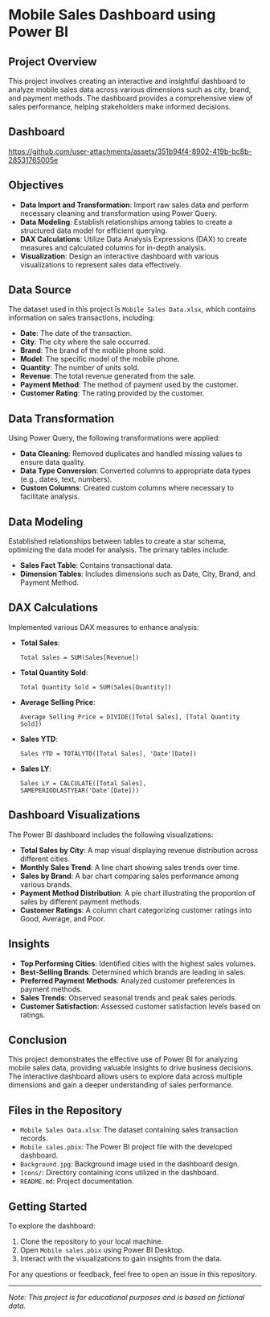 # Mobile Sales Dashboard using Power BI

## Project Overview

This project involves creating an interactive and insightful dashboard to analyze mobile sales data across various dimensions such as city, brand, and payment methods. The dashboard provides a comprehensive view of sales performance, helping stakeholders make informed decisions.

## Dashboard 



https://github.com/user-attachments/assets/351b94f4-8902-419b-bc8b-28531765005e


## Objectives

- **Data Import and Transformation**: Import raw sales data and perform necessary cleaning and transformation using Power Query.
- **Data Modeling**: Establish relationships among tables to create a structured data model for efficient querying.
- **DAX Calculations**: Utilize Data Analysis Expressions (DAX) to create measures and calculated columns for in-depth analysis.
- **Visualization**: Design an interactive dashboard with various visualizations to represent sales data effectively.

## Data Source

The dataset used in this project is `Mobile Sales Data.xlsx`, which contains information on sales transactions, including:

- **Date**: The date of the transaction.
- **City**: The city where the sale occurred.
- **Brand**: The brand of the mobile phone sold.
- **Model**: The specific model of the mobile phone.
- **Quantity**: The number of units sold.
- **Revenue**: The total revenue generated from the sale.
- **Payment Method**: The method of payment used by the customer.
- **Customer Rating**: The rating provided by the customer.

## Data Transformation

Using Power Query, the following transformations were applied:

- **Data Cleaning**: Removed duplicates and handled missing values to ensure data quality.
- **Data Type Conversion**: Converted columns to appropriate data types (e.g., dates, text, numbers).
- **Custom Columns**: Created custom columns where necessary to facilitate analysis.

## Data Modeling

Established relationships between tables to create a star schema, optimizing the data model for analysis. The primary tables include:

- **Sales Fact Table**: Contains transactional data.
- **Dimension Tables**: Includes dimensions such as Date, City, Brand, and Payment Method.

## DAX Calculations

Implemented various DAX measures to enhance analysis:

- **Total Sales**:
  ```DAX
  Total Sales = SUM(Sales[Revenue])
  ```
- **Total Quantity Sold**:
  ```DAX
  Total Quantity Sold = SUM(Sales[Quantity])
  ```
- **Average Selling Price**:
  ```DAX
  Average Selling Price = DIVIDE([Total Sales], [Total Quantity Sold])
  ```
- **Sales YTD**:
  ```DAX
  Sales YTD = TOTALYTD([Total Sales], 'Date'[Date])
  ```
- **Sales LY**:
  ```DAX
  Sales LY = CALCULATE([Total Sales], SAMEPERIODLASTYEAR('Date'[Date]))
  ```

## Dashboard Visualizations

The Power BI dashboard includes the following visualizations:

- **Total Sales by City**: A map visual displaying revenue distribution across different cities.
- **Monthly Sales Trend**: A line chart showing sales trends over time.
- **Sales by Brand**: A bar chart comparing sales performance among various brands.
- **Payment Method Distribution**: A pie chart illustrating the proportion of sales by different payment methods.
- **Customer Ratings**: A column chart categorizing customer ratings into Good, Average, and Poor.

## Insights

- **Top Performing Cities**: Identified cities with the highest sales volumes.
- **Best-Selling Brands**: Determined which brands are leading in sales.
- **Preferred Payment Methods**: Analyzed customer preferences in payment methods.
- **Sales Trends**: Observed seasonal trends and peak sales periods.
- **Customer Satisfaction**: Assessed customer satisfaction levels based on ratings.

## Conclusion

This project demonstrates the effective use of Power BI for analyzing mobile sales data, providing valuable insights to drive business decisions. The interactive dashboard allows users to explore data across multiple dimensions and gain a deeper understanding of sales performance.

## Files in the Repository

- `Mobile Sales Data.xlsx`: The dataset containing sales transaction records.
- `Mobile sales.pbix`: The Power BI project file with the developed dashboard.
- `Background.jpg`: Background image used in the dashboard design.
- `Icons/`: Directory containing icons utilized in the dashboard.
- `README.md`: Project documentation.

## Getting Started

To explore the dashboard:

1. Clone the repository to your local machine.
2. Open `Mobile sales.pbix` using Power BI Desktop.
3. Interact with the visualizations to gain insights from the data.

For any questions or feedback, feel free to open an issue in this repository.

---

*Note: This project is for educational purposes and is based on fictional data.*
